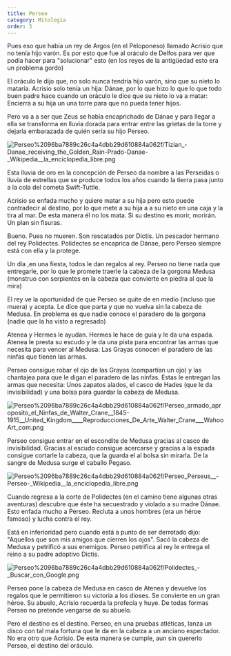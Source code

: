 ```yaml
---
title: Perseo
category: Mitología
order: 3
---
```


Pues eso que había un rey de Argos (en el Peloponeso) llamado Acrisio que no tenía hijo varón. Es por esto que fue al oráculo de Delfos para ver que podía hacer para "solucionar" esto (en los reyes de la antigüedad esto era un problema gordo)

El oráculo le dijo que, no solo nunca tendría hijo varón, sino que su nieto lo mataría. Acrisio solo tenía un hija: Dánae, por lo que hizo lo que lo que todo buen padre hace cuando un oráculo le dice que su nieto lo va a matar: Encierra a su hija un una torre para que no pueda tener hijos.

Pero va a a ser que Zeus se había encaprichado de Dánae y para llegar a ella se transforma en lluvia dorada para entrar entre las grietas de la torre y dejarla embarazada de quién sería su hijo Perseo.

![Perseo%2096ba7889c26c4a4dbb29d610884a062f/Tizian_-_Danae_receiving_the_Golden_Rain_-_Prado_-_Danae_-_Wikipedia__la_enciclopedia_libre.png](Perseo%2096ba7889c26c4a4dbb29d610884a062f/Tizian_-_Danae_receiving_the_Golden_Rain_-_Prado_-_Danae_-_Wikipedia__la_enciclopedia_libre.png)

Esta lluvia de oro en la concepción de Perseo da nombre a las Perseidas o lluvia de estrellas que se produce todos los años cuando la tierra pasa junto a la cola del cometa Swift-Tuttle.

Acrisio se enfada mucho y quiere matar a su hija pero esto puede contradecir al destino, por lo que mete a su hija a a su nieto en una caja y la tira al mar. De esta manera él no los mata. Si su destino es morir, morirán. Un plan sin fisuras.

Bueno. Pues no mueren. Son rescatados por Dictis. Un pescador hermano del rey Polidectes. Polidectes se encaprica de Dánae, pero Perseo siempre está con ella y la protege.

Un día ,en una fiesta, todos le dan regalos al rey. Perseo no tiene nada que entregarle, por lo que le promete traerle la cabeza de la gorgona Medusa (monstruo con serpientes en la cabeza que convierte en piedra al que la mira)

El rey ve la oportunidad de que Perseo se quite de en medio (incluso que muera) y acepta. Le dice que parta y que no vuelva sin la cabeza de Medusa. En problema es que nadie conoce el paradero de la gorgona (nadie que la ha visto a regresado)

Atenea y Hermes le ayudan. Hermes le hace de guía y le da una espada. Atenea le presta su escudo y le da una pista para encontrar las armas que necesita para vencer al Medusa: Las Grayas  conocen el paradero de las ninfas que tienen las armas.

Perseo consigue robar el ojo de las Grayas (compartían un ojo) y las chantajea para que le digan el paradero de las ninfas. Estas le entregan las armas que necesita: Unos zapatos alados, el casco de Hades (que le da invisibilidad) y una bolsa para guardar la cabeza de Medusa.

![Perseo%2096ba7889c26c4a4dbb29d610884a062f/Perseo_armado_aproposito_el_Ninfas_de_Walter_Crane__1845-1915__United_Kingdom____Reproducciones_De_Arte_Walter_Crane___WahooArt_com.png](Perseo%2096ba7889c26c4a4dbb29d610884a062f/Perseo_armado_aproposito_el_Ninfas_de_Walter_Crane__1845-1915__United_Kingdom____Reproducciones_De_Arte_Walter_Crane___WahooArt_com.png)

Perseo consigue entrar en el escondite de Medusa gracias al casco de invisibilidad. Gracias al escudo consigue acercarse y gracias a la espada consigue cortarle la cabeza, que la guarda el al bolsa sin mirarla. De la sangre de Medusa surge el caballo Pegaso.

![Perseo%2096ba7889c26c4a4dbb29d610884a062f/Perseo_Perseus__-_Perseo_-_Wikipedia__la_enciclopedia_libre.png](Perseo%2096ba7889c26c4a4dbb29d610884a062f/Perseo_Perseus__-_Perseo_-_Wikipedia__la_enciclopedia_libre.png)

Cuando regresa a la corte de Polidectes (en el camino tiene algunas otras aventuras) descubre que éste ha secuestrado y violado a su madre Dánae. Esto enfada mucho a Perseo. Recluta a unos hombres (era un héroe famoso) y lucha contra el rey.

Está en inferioridad pero cuando está a punto de ser derrotado dijo: "Aquellos que son mis amigos que cierren los ojos". Sacó la cabeza de Medusa y petrificó a sus enemigos. Perseo petrifica al rey le entrega el reino a su padre adoptivo Dictis.

![Perseo%2096ba7889c26c4a4dbb29d610884a062f/Polidectes_-_Buscar_con_Google.png](Perseo%2096ba7889c26c4a4dbb29d610884a062f/Polidectes_-_Buscar_con_Google.png)

Perseo pone la cabeza de Medusa en casco de Atenea y devuelve los regalos que le permitieron su victoria a los dioses. Se convierte en un gran héroe. Su abuelo, Acrisio recuerda la profecía y huye. De todas formas Perseo no pretende vengarse de su abuelo.

Pero el destino es el destino. Perseo, en una pruebas atléticas, lanza un disco con tal mala fortuna que le da en la cabeza a un anciano espectador. No era otro que Acrisio. De esta manera se cumple, aun sin quererlo Perseo, el destino del oráculo.
